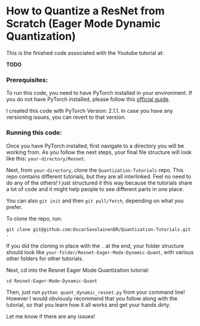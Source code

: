 # How to Quantize a ResNet from Scratch (Eager Mode Dynamic Quantization)

This is the finished code associated with the Youtube tutorial at:

**TODO**


### Prerequisites:
To run this code, you need to have PyTorch installed in your environment. If you do not have PyTorch installed, please follow this [official guide](https://pytorch.org/get-started/locally/).

I created this code with PyTorch Version: 2.1.1. In case you have any versioning issues, you can revert to that version.

### Running this code:
Once you have PyTorch installed, first navigate to a directory you will be working from. As you follow the next steps, your final file structure will look like this: `your-directory/Resnet`.

Next, from `your-directory`, clone the `Quantization-Tutorials` repo. This repo contains different tutorials, but they are all interlinked. Feel no need to do any of the others! I just structured it this way because the tutorials share a lot of code and it might help people to see different parts in one place.

You can also `git init` and then `git pull/fetch`, depending on what you prefer.

To clone the repo, run:
```
git clone git@github.com:OscarSavolainenDR/Quantization-Tutorials.git .
```

If you did the cloning in place with the `.` at the end, your folder structure should look like `your-folder/Resnet-Eager-Mode-Dynamic-Quant`, with various other folders for other tutorials.

Next, cd into the Resnet Eager Mode Quantization tutorial:
```
cd Resnet-Eager-Mode-Dynamic-Quant
```
Then, just run `python quant_dynamic_resnet.py` from your command line! However I would obviously recommend that you follow along with the tutorial, so that you learn how it all works and get your hands dirty.

Let me know if there are any issues!

